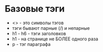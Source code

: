 # Базовые тэги

- <> - это символы тэгов
- тэги бывают парные (/) и непарные
- h1 - h6 - тэги заголовков
- h1 - на странице не БОЛЕЕ одного раза
- p - тэг параграфа
